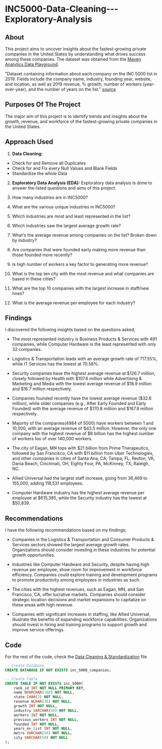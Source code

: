 # INC5000-Data-Cleaning---Exploratory-Analysis

## About

This project aims to uncover insights about the fastest-growing private companies in the United States by understanding what drives success among these companies. The dataset was obtained from the [Maven Analytics Data Playground](https://mavenanalytics.io/data-playground).

"Dataset containing information about each company on the INC 5000 list in 2019. Fields include the company name, industry, founding year, website, and location, as well as 2019 revenue, % growth, number of workers (year-over-year), and the number of years on the list." [source](https://mavenanalytics.io/data-playground)


## Purposes Of The Project

The major aim of this project is to identify trends and insights about the growth, revenue, and workforce of the fastest-growing private companies in the United States. 


## Approach Used

1. **Data Cleaning:** 

- Check for and Remove all Duplicates
- Check for and Fix every Null Values and Blank Fields
- Standardize the whole Data

2. **Exploratory Data Analysis (EDA):** Exploratory data analysis is done to answer the listed questions and aims of this project.

1. How many industries are in INC5000?
2. What are the various unique industries in INC5000?
3. Which industries are most and least represented in the list?
4. Which industries saw the largest average growth rate?
5. What's the average revenue among companies on the list? Broken down by industry?
6. Are companies that were founded early making more revenue than those founded more recently?
7. Is high number of workers a key factor to generating more revenue?
8. What is the top ten city with the most revenue and what companies are based in these cities?
9. What are the top 10 companies with the largest increase in staff/new hires?
10. What is the average revenue per employee for each industry?

## Findings

I discovered the following insights based on the questions asked;

- The most represented industry is Business Products & Services with 491 companies, while Computer Hardware is the least represented with only 32 companies.

- Logistics & Transportation leads with an average growth rate of 717.55%, while IT Services has the lowest at 70.58%.
  
- Security companies have the highest average revenue at $126.7 million, closely followed by Health with $107.6 million while Advertising & Marketing and Media with the lowest average revenue of $18.9 million and $16.7 million respectively.
  
- Companies founded recently have the lowest average revenue ($32.6 million), while older companies (e.g., After Early Founded and Early Founded) with the average revenue of $170.8 million and $167.8 million respectively.
  
- Majority of the companies(4984 of 5000) have workers between 1 and 10,000, with an average revenue of $43.5 million. However, the only one company with the highest revenue of $6 billion has the highest number of workers too of over 140,000 workers.
  
- The city of Eagan, MN tops with $21 billion from Prime Therapeutics, followed by San Francisco, CA with $11 billion from Uber Technologies, and other companies in cities of Santa Ana, CA, Tampa, FL, Reston, VA, Dania Beach, Cincinnati, OH, Eighty Four, PA, McKinney, TX, Raleigh, NC.
  
- Allied Universal had the largest staff increase, going from 36,469 to 155,000, adding 118,531 employees.
  
- Computer Hardware industry has the highest average revenue per employee at $615,385, while the Security industry has the lowest at $50,839.


## Recommendations

I have the following recommendations based on my findings;

- Companies in the Logistics & Transportation and Consumer Products & Services sectors showed the largest average growth rates. Organizations should consider investing in these industries for potential growth opportunities.

- Industries like Computer Hardware and Security, despite having high revenue per employee, show room for improvement in workforce efficiency. Companies could explore training and development programs to promote productivity among employees in industries as such.

- The cities with the highest revenues, such as Eagan, MN, and San Francisco, CA, offer lucrative markets. Companies should consider strategic location decisions and market expansions to capitalize on these areas with high revenue.

- Companies with significant increases in staffing, like Allied Universal, illustrate the benefits of expanding workforce capabilities. Organizations should invest in hiring and training programs to support growth and improve service offerings.


## Code

For the rest of the code, check the [Data Cleaning & Standardization]([https://github.com/Princekrampah/WalmartSalesAnalysis/blob/master/SQL_queries.sql](https://github.com/boluwatifeore/INC5000-Data-Cleaning---Exploratory-Analysis/blob/main/Data%20Cleaning%20%26%20Standardization%20INC_5000.sql)) file

```sql
-- Create Database
CREATE DATABASE IF NOT EXISTS inc_5000_companies;

-- Create Table
CREATE TABLE IF NOT EXISTS inc_5000(
	rank_id INT NOT NULL PRIMARY KEY,
    name NVARCHAR(100) NOT NULL,
    state CHAR(3) NOT NULL,
    revenue NCHAR(30) NOT NULL,
    growth INT NOT NULL,
    industry VARCHAR(50) NOT NULL,
    workers INT NOT NULL,
    previous_workers INT NOT NULL,
    founded INT NOT NULL,
    years_on_list INT NOT NULL,
    metro VARCHAR(50) NOT NULL,
    city VARCHAR(50) NOT NULL
);
```
